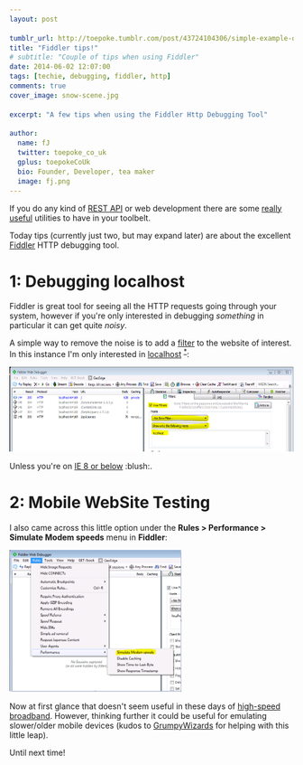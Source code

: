 ```yaml
---
layout: post

tumblr_url: http://toepoke.tumblr.com/post/43724104306/simple-example-on-using-foreach-generic-metho
title: "Fiddler tips!"
# subtitle: "Couple of tips when using Fiddler"
date: 2014-06-02 12:07:00
tags: [techie, debugging, fiddler, http]
comments: true
cover_image: snow-scene.jpg

excerpt: "A few tips when using the Fiddler Http Debugging Tool"

author:
  name: fJ
  twitter: toepoke_co_uk
  gplus: toepokeCoUk 
  bio: Founder, Developer, tea maker
  image: fj.png
---
```


If you do any kind of [REST API](http://en.wikipedia.org/wiki/Representational_state_transfer) or web development there are some [really](https://developer.chrome.com/devtools/docs/network) [useful](chrome-extension://fdmmgilgnpjigdojojpjoooidkmcomcm/index.html) utilities to have in your toolbelt.

Today tips (currently just two, but may expand later) are about the excellent [Fiddler](http://www.telerik.com/fiddler) HTTP debugging tool.

# 1: Debugging localhost

Fiddler is great tool for seeing all the HTTP requests going through your system, however if you're only interested in debugging *something* in particular it can get quite *noisy*.

A simple way to remove the noise is to add a [filter](http://docs.telerik.com/fiddler/knowledgebase/filters) to the website of interest.  In this instance I'm only interested in [localhost](http://www.thinkgeek.com/product/5d6a/) <sup><a href="#ie-disclaimer">*</a></sup>: 

<a href="/images/posts/2014-06-04-add-localhost-filter-to-fiddler.png" title="How to configure localhost filter in Fiddler (click for enlarged version)">
<img class="img-center" src="/images/posts/2014-06-04-add-localhost-filter-to-fiddler.png" width="570" height="150" />
</a>

<p id="ie-disclaimer">
  Unless you're on <a href="http://fiddlerbook.com/fiddler/help/hookup.asp#Q-LocalTraffic">IE 8 or below</a> :blush:.
</p>

# 2: Mobile WebSite Testing

I also came across this little option under the **Rules > Performance > Simulate Modem speeds** menu in **Fiddler**:

<a href="/images/posts/2014-06-04-simulate-modem-speeds.png" title="Simulate Modem speeds option in Fiddler (click to enlarge)">
<img class="img-center" src="/images/posts/2014-06-04-simulate-modem-speeds.png" width="305" height="251" />
</a>

Now at first glance that doesn't seem useful in these days of <a href='http://www.plus.net/myreferrals/new.html?intReferrerID=00424573'>high-speed broadband</a>.  However, thinking further it could be useful for emulating slower/older mobile devices (kudos to <a href="https://twitter.com/grumpywizards">GrumpyWizards</a> for helping with this little leap).

Until next time!






